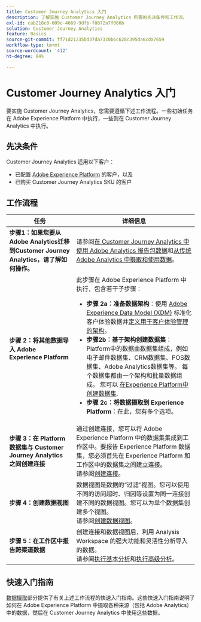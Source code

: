 ```yaml
---
title: Customer Journey Analytics 入门
description: 了解实施 Customer Journey Analytics 所需的先决条件和工作流。
exl-id: cab218c0-009c-4669-9dfb-f8872a7f066b
solution: Customer Journey Analytics
feature: Basics
source-git-commit: ff71d21235bd37da73c0b6c628c395da6cda7659
workflow-type: tm+mt
source-wordcount: '412'
ht-degree: 84%

---
```


# Customer Journey Analytics 入门

要实施 Customer Journey Analytics，您需要遵循下述工作流程。一些初始任务在 Adobe Experience Platform 中执行，一些则在 Customer Journey Analytics 中执行。

## 先决条件

Customer Journey Analytics 适用以下客户：

* 已配置 [Adobe Experience Platform](https://www.adobe.com/cn/experience-platform.html) 的客户，以及
* 已购买 Customer Journey Analytics SKU 的客户

## 工作流程

| 任务 | 详细信息 |
| --- | --- |
| **步骤1：如果您要从Adobe Analytics迁移到Customer Journey Analytics，请了解如何操作。** | 请参阅[在 Customer Journey Analytics 中使用 Adobe Analytics 报告包数据](/help/getting-started/aa-vs-cja/aa-data-in-cja.md)和[从传统 Adobe Analytics 中摄取和使用数据](../data-ingestion/analytics.md)。 |
| **步骤 2：将其他数据导入 Adobe Experience Platform** | 此步骤在 Adobe Experience Platform 中执行，包含若干子步骤：<ul><li>**步骤 2a：准备数据架构**：使用 [Adobe Experience Data Model (XDM)](https://experienceleague.adobe.com/docs/experience-platform/xdm/home.html?lang=zh-Hans) 标准化客户体验数据并[定义用于客户体验管理的架构](https://experienceleague.adobe.com/docs/experience-platform/xdm/tutorials/create-schema-ui.html?lang=zh-Hans)。</li><li>**步骤2b：基于架构创建数据集**：Platform中的数据由数据集组成，例如电子邮件数据集、CRM数据集、POS数据集、Adobe Analytics数据集等。 每个数据集都由一个架构和批量数据组成。 您可以 [在Experience Platform中创建数据集](https://experienceleague.adobe.com/docs/platform-learn/getting-started-for-data-architects-and-data-engineers/create-datasets.html?lang=zh-Hans).</li><li>**步骤 2c：将数据摄取到 Experience Platform**：在此，您有多个选项。</li></ul> |
| **步骤 3：在 Platform 数据集与 Customer Journey Analytics 之间创建连接** | 通过创建连接，您可以将 Adobe Experience Platform 中的数据集集成到工作区中。要报告 Experience Platform 数据集，您必须首先在 Experience Platform 和工作区中的数据集之间建立连接。<br>请参阅[创建连接](/help/connections/create-connection.md)。 |
| **步骤 4：创建数据视图** | 数据视图是数据的“过滤”视图。您可以使用不同的访问超时、归因等设置为同一连接创建不同的数据视图。您可以为单个数据集创建多个视图。<br>请参阅[创建数据视图](/help/data-views/create-dataview.md)。 |
| **步骤 5：在工作区中报告跨渠道数据** | 创建连接和数据视图后，利用 Analysis Workspace 的强大功能和灵活性分析导入的数据。<br>请参阅[执行基本分析](/help/analysis-workspace/perform-basic-analysis.md)和[执行高级分析](/help/analysis-workspace/perform-adv-analysis.md)。 |

## 快速入门指南

[数据摄取](../data-ingestion/data-ingestion.md)部分提供了有关上述工作流程的快速入门指南。这些快速入门指南说明了如何在 Adobe Experience Platform 中摄取各种来源（包括 Adobe Analytics）中的数据，然后在 Customer Journey Analytics 中使用这些数据。
